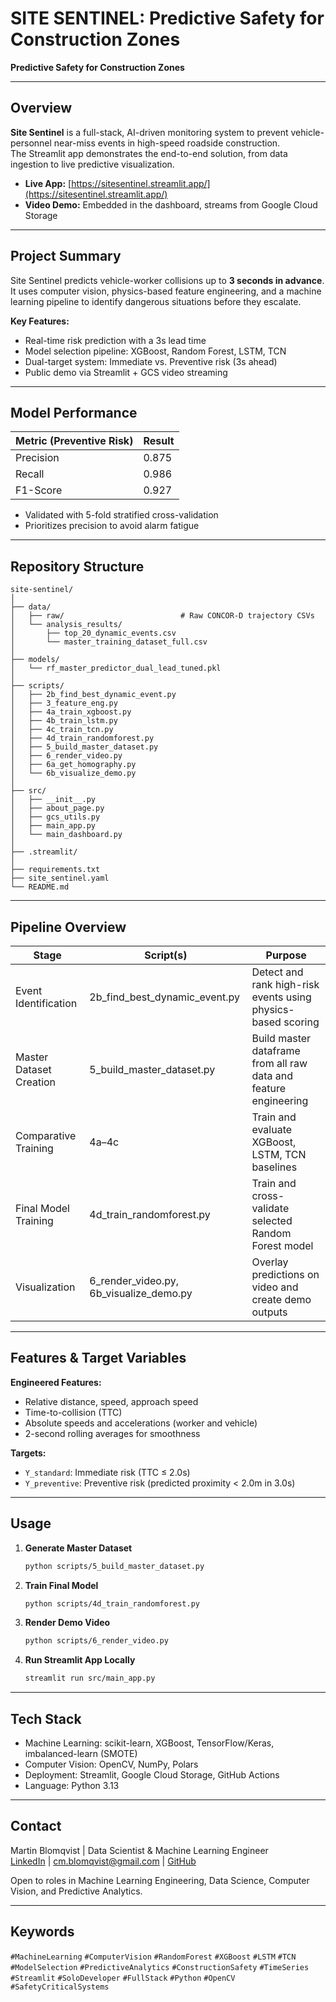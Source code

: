 # SITE SENTINEL: Predictive Safety for Construction Zones

**Predictive Safety for Construction Zones**

---

## Overview

**Site Sentinel** is a full-stack, AI-driven monitoring system to prevent vehicle-personnel near-miss events in high-speed roadside construction.  
The Streamlit app demonstrates the end-to-end solution, from data ingestion to live predictive visualization.

- **Live App:** [https://sitesentinel.streamlit.app/](https://sitesentinel.streamlit.app/)
- **Video Demo:** Embedded in the dashboard, streams from Google Cloud Storage

---

## Project Summary

Site Sentinel predicts vehicle-worker collisions up to **3 seconds in advance**.  
It uses computer vision, physics-based feature engineering, and a machine learning pipeline to identify dangerous situations before they escalate.

**Key Features:**
- Real-time risk prediction with a 3s lead time
- Model selection pipeline: XGBoost, Random Forest, LSTM, TCN
- Dual-target system: Immediate vs. Preventive risk (3s ahead)
- Public demo via Streamlit + GCS video streaming

---

## Model Performance

| Metric (Preventive Risk) | Result |
|--------------------------|--------|
| Precision                | 0.875  |
| Recall                   | 0.986  |
| F1-Score                 | 0.927  |

- Validated with 5-fold stratified cross-validation
- Prioritizes precision to avoid alarm fatigue

---

## Repository Structure

```
site-sentinel/
│
├── data/
│   ├── raw/                          # Raw CONCOR-D trajectory CSVs
│   └── analysis_results/
│       ├── top_20_dynamic_events.csv
│       └── master_training_dataset_full.csv
│
├── models/
│   └── rf_master_predictor_dual_lead_tuned.pkl
│
├── scripts/
│   ├── 2b_find_best_dynamic_event.py
│   ├── 3_feature_eng.py
│   ├── 4a_train_xgboost.py
│   ├── 4b_train_lstm.py
│   ├── 4c_train_tcn.py
│   ├── 4d_train_randomforest.py
│   ├── 5_build_master_dataset.py
│   ├── 6_render_video.py
│   ├── 6a_get_homography.py
│   └── 6b_visualize_demo.py
│
├── src/
│   ├── __init__.py
│   ├── about_page.py
│   ├── gcs_utils.py
│   ├── main_app.py
│   └── main_dashboard.py
│
├── .streamlit/
│
├── requirements.txt
├── site_sentinel.yaml
└── README.md
```

---

## Pipeline Overview

| Stage                     | Script(s)                   | Purpose                                                                 |
|---------------------------|-----------------------------|-------------------------------------------------------------------------|
| Event Identification      | 2b_find_best_dynamic_event.py | Detect and rank high-risk events using physics-based scoring            |
| Master Dataset Creation   | 5_build_master_dataset.py   | Build master dataframe from all raw data and feature engineering        |
| Comparative Training      | 4a–4c                       | Train and evaluate XGBoost, LSTM, TCN baselines                        |
| Final Model Training      | 4d_train_randomforest.py    | Train and cross-validate selected Random Forest model                   |
| Visualization             | 6_render_video.py, 6b_visualize_demo.py | Overlay predictions on video and create demo outputs     |

---

## Features & Target Variables

**Engineered Features:**
- Relative distance, speed, approach speed
- Time-to-collision (TTC)
- Absolute speeds and accelerations (worker and vehicle)
- 2-second rolling averages for smoothness

**Targets:**
- `Y_standard`: Immediate risk (TTC ≤ 2.0s)
- `Y_preventive`: Preventive risk (predicted proximity < 2.0m in 3.0s)

---

## Usage

1. **Generate Master Dataset**
    ```bash
    python scripts/5_build_master_dataset.py
    ```
2. **Train Final Model**
    ```bash
    python scripts/4d_train_randomforest.py
    ```
3. **Render Demo Video**
    ```bash
    python scripts/6_render_video.py
    ```
4. **Run Streamlit App Locally**
    ```bash
    streamlit run src/main_app.py
    ```

---

## Tech Stack

- Machine Learning: scikit-learn, XGBoost, TensorFlow/Keras, imbalanced-learn (SMOTE)
- Computer Vision: OpenCV, NumPy, Polars
- Deployment: Streamlit, Google Cloud Storage, GitHub Actions
- Language: Python 3.13

---

## Contact

Martin Blomqvist | Data Scientist & Machine Learning Engineer  
[LinkedIn](https://www.linkedin.com/in/martin-blomqvist) | [cm.blomqvist@gmail.com](mailto:cm.blomqvist@gmail.com) | [GitHub](https://github.com/MartinBlomqvistDev)

Open to roles in Machine Learning Engineering, Data Science, Computer Vision, and Predictive Analytics.

---

## Keywords

`#MachineLearning` `#ComputerVision` `#RandomForest` `#XGBoost` `#LSTM` `#TCN` `#ModelSelection` `#PredictiveAnalytics` `#ConstructionSafety` `#TimeSeries` `#Streamlit` `#SoloDeveloper` `#FullStack` `#Python` `#OpenCV` `#SafetyCriticalSystems`